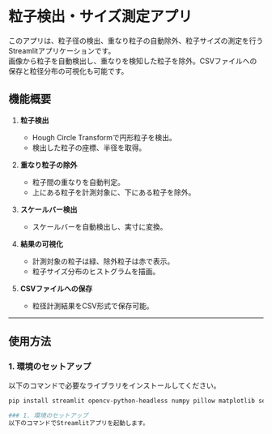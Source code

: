 # 粒子検出・サイズ測定アプリ
このアプリは、粒子径の検出、重なり粒子の自動除外、粒子サイズの測定を行うStreamlitアプリケーションです。  
画像から粒子を自動検出し、重なりを検知した粒子を除外。CSVファイルへの保存と粒径分布の可視化も可能です。

## **機能概要**

1. **粒子検出**  
   - Hough Circle Transformで円形粒子を検出。
   - 検出した粒子の座標、半径を取得。

2. **重なり粒子の除外**  
   - 粒子間の重なりを自動判定。
   - 上にある粒子を計測対象に、下にある粒子を除外。

3. **スケールバー検出**  
   - スケールバーを自動検出し、実寸に変換。

4. **結果の可視化**  
   - 計測対象の粒子は緑、除外粒子は赤で表示。
   - 粒子サイズ分布のヒストグラムを描画。

5. **CSVファイルへの保存**  
   - 粒径計測結果をCSV形式で保存可能。

---

## **使用方法**

### 1. 環境のセットアップ

以下のコマンドで必要なライブラリをインストールしてください。

```bash
pip install streamlit opencv-python-headless numpy pillow matplotlib seaborn

### 1. 環境のセットアップ
以下のコマンドでStreamlitアプリを起動します。
